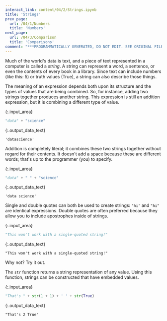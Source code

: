 ```yaml
---
interact_link: content/04/2/Strings.ipynb
title: 'Strings'
prev_page:
  url: /04/1/Numbers
  title: 'Numbers'
next_page:
  url: /04/3/Comparison
  title: 'Comparisons'
comment: "***PROGRAMMATICALLY GENERATED, DO NOT EDIT. SEE ORIGINAL FILES IN /content***"
---
```


Much of the world's data is text, and a piece of text represented in a computer is called a *string*. A string can represent a word, a sentence, or even the contents of every book in a library. Since text can include numbers (like this: 5) or truth values (True), a string can also describe those things.

The meaning of an expression depends both upon its structure and the types of values that are being combined. So, for instance, adding two strings together produces another string. This expression is still an addition expression, but it is combining a different type of value.



{:.input_area}
```python
"data" + "science"
```





{:.output_data_text}
```
'datascience'
```



Addition is completely literal; it combines these two strings together without regard for their contents. It doesn't add a space because these are different words; that's up to the programmer (you) to specify.



{:.input_area}
```python
"data" + " " + "science"
```





{:.output_data_text}
```
'data science'
```



Single and double quotes can both be used to create strings: `'hi'` and `"hi"` are identical expressions. Double quotes are often preferred because they allow you to include apostrophes inside of strings.



{:.input_area}
```python
"This won't work with a single-quoted string!"
```





{:.output_data_text}
```
"This won't work with a single-quoted string!"
```



Why not? Try it out.

The `str` function returns a string representation of any value. Using this function, strings can be constructed that have embedded values.



{:.input_area}
```python
"That's " + str(1 + 1) + ' ' + str(True)
```





{:.output_data_text}
```
"That's 2 True"
```



